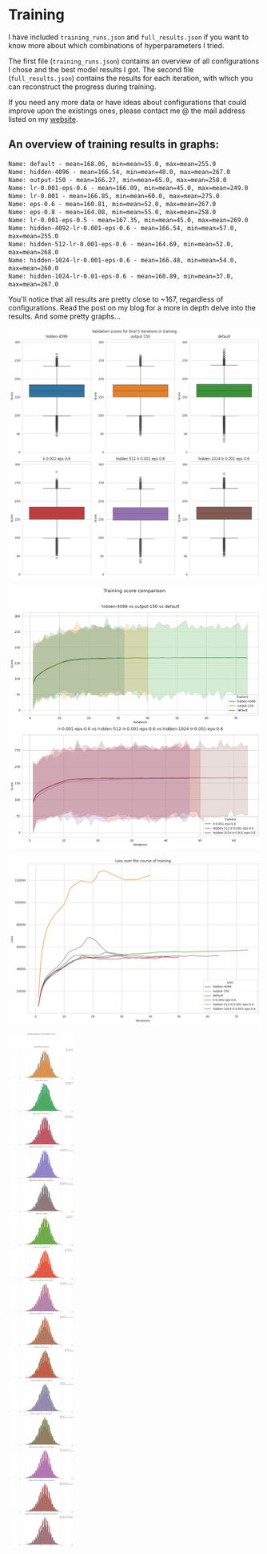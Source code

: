 # Training

I have included `training_runs.json` and `full_results.json` if you want to know more about which combinations of hyperparameters I tried.

The first file (`training_runs.json`) contains an overview of all configurations I chose and the best model results I got. The second file (`full_results.json`) contains the results for each iteration, with which you can reconstruct the progress during training.

If you need any more data or have ideas about configurations that could improve upon the existings ones, please contact me @ the mail address listed on my [website](https://obrhubr.org).

## An overview of training results in graphs:

```
Name: default - mean=168.06, min=mean=55.0, max=mean=255.0
Name: hidden-4096 - mean=166.54, min=mean=48.0, max=mean=267.0
Name: output-150 - mean=166.27, min=mean=65.0, max=mean=258.0
Name: lr-0.001-eps-0.6 - mean=166.09, min=mean=45.0, max=mean=249.0
Name: lr-0.001 - mean=166.85, min=mean=60.0, max=mean=275.0
Name: eps-0.6 - mean=160.81, min=mean=52.0, max=mean=267.0
Name: eps-0.8 - mean=164.08, min=mean=55.0, max=mean=258.0
Name: lr-0.001-eps-0.5 - mean=167.35, min=mean=45.0, max=mean=269.0
Name: hidden-4092-lr-0.001-eps-0.6 - mean=166.54, min=mean=57.0, max=mean=255.0
Name: hidden-512-lr-0.001-eps-0.6 - mean=164.69, min=mean=52.0, max=mean=268.0
Name: hidden-1024-lr-0.001-eps-0.6 - mean=166.48, min=mean=54.0, max=mean=260.0
Name: hidden-1024-lr-0.01-eps-0.6 - mean=160.89, min=mean=37.0, max=mean=267.0
```

You'll notice that all results are pretty close to ~167, regardless of configurations. Read the post on my blog for a more in depth delve into the results.
And some pretty graphs...

![Boxplots comparing the different results.](../.github/boxplots.png)

![Comparing scores during training.](../.github/scores.png)

![Comparing loss during training.](../.github/loss.png)

![A one-to-one comparison of the different model's histograms](../.github/histograms.png)